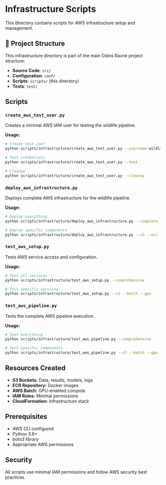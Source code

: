 # Infrastructure Scripts

This directory contains scripts for AWS infrastructure setup and management.

## 📁 Project Structure

This infrastructure directory is part of the main Odins Ravne project structure:
- **Source Code**: `src/`
- **Configuration**: `conf/`
- **Scripts**: `scripts/` (this directory)
- **Tests**: `test/`

## Scripts

### `create_aws_test_user.py`
Creates a minimal AWS IAM user for testing the wildlife pipeline.

**Usage:**
```bash
# Create test user
python scripts/infrastructure/create_aws_test_user.py --username wildlife-pipeline-test

# Test credentials
python scripts/infrastructure/create_aws_test_user.py --test

# Cleanup
python scripts/infrastructure/create_aws_test_user.py --cleanup
```

### `deploy_aws_infrastructure.py`
Deploys complete AWS infrastructure for the wildlife pipeline.

**Usage:**
```bash
# Deploy everything
python scripts/infrastructure/deploy_aws_infrastructure.py --complete

# Deploy specific components
python scripts/infrastructure/deploy_aws_infrastructure.py --s3 --ecr --batch
```

### `test_aws_setup.py`
Tests AWS service access and configuration.

**Usage:**
```bash
# Test all services
python scripts/infrastructure/test_aws_setup.py --comprehensive

# Test specific services
python scripts/infrastructure/test_aws_setup.py --s3 --batch --gpu
```

### `test_aws_pipeline.py`
Tests the complete AWS pipeline execution.

**Usage:**
```bash
# Test everything
python scripts/infrastructure/test_aws_pipeline.py --comprehensive

# Test specific components
python scripts/infrastructure/test_aws_pipeline.py --s3 --batch --gpu
```

## Resources Created

- **S3 Buckets:** Data, results, models, logs
- **ECR Repository:** Docker images
- **AWS Batch:** GPU-enabled compute
- **IAM Roles:** Minimal permissions
- **CloudFormation:** Infrastructure stack

## Prerequisites

- AWS CLI configured
- Python 3.8+
- boto3 library
- Appropriate AWS permissions

## Security

All scripts use minimal IAM permissions and follow AWS security best practices.
